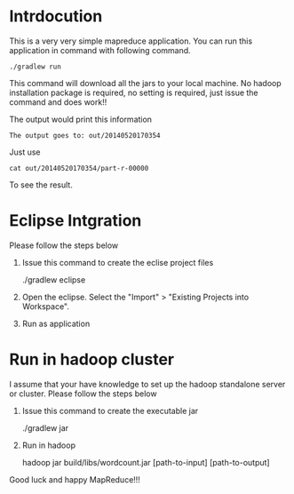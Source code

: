# Intrdocution

This is a very very simple mapreduce application. You can run this application in command with following command.

    ./gradlew run    
    
This command will download all the jars to your local machine. No hadoop installation package is required, no setting is required, just issue the command and does work!!

The output would print this information

	The output goes to: out/20140520170354
	
Just use

	cat out/20140520170354/part-r-00000
	
To see the result. 	

# Eclipse Intgration

Please follow the steps below

1. Issue this command to create the eclise project files 
	
	./gradlew eclipse
	
2. Open the eclipse. Select the "Import" > "Existing Projects into Workspace".
3. Run as application

# Run in hadoop cluster

I assume that your have knowledge to set up the hadoop standalone server or cluster. Please follow the steps below

1. Issue this command to create the executable jar
	
	./gradlew jar
	
2. Run in hadoop

	hadoop jar build/libs/wordcount.jar [path-to-input] [path-to-output]

Good luck and happy MapReduce!!!
	


